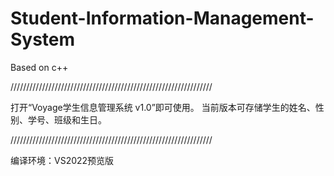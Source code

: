 # Student-Information-Management-System
Based on c++

////////////////////////////////////////////////////////////////

打开“Voyage学生信息管理系统 v1.0”即可使用。
当前版本可存储学生的姓名、性别、学号、班级和生日。

////////////////////////////////////////////////////////////////

编译环境：VS2022预览版
